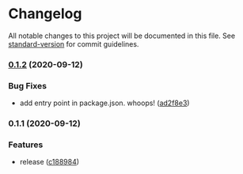 # Changelog

All notable changes to this project will be documented in this file. See [standard-version](https://github.com/conventional-changelog/standard-version) for commit guidelines.

### [0.1.2](https://github.com/tdast/tdast-util-to-hast-table/compare/v0.1.1...v0.1.2) (2020-09-12)


### Bug Fixes

* add entry point in package.json.  whoops! ([ad2f8e3](https://github.com/tdast/tdast-util-to-hast-table/commit/ad2f8e372d25b272e56bff73eb608483c7cc9c24))

### 0.1.1 (2020-09-12)


### Features

* release ([c188984](https://github.com/tdast/tdast-util-to-hast-table/commit/c188984be6abd5f0a81c1ffe8a2e06de5a817eb7))
